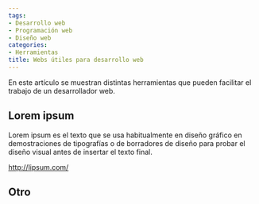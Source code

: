 ```yaml
---
tags:
- Desarrollo web
- Programación web
- Diseño web
categories:
- Herramientas
title: Webs útiles para desarrollo web
---
```


En este artículo se muestran distintas herramientas que pueden facilitar el trabajo de un desarrollador web.

## Lorem ipsum

Lorem ipsum es el texto que se usa habitualmente en diseño gráfico en demostraciones de tipografías o de borradores de diseño para probar el diseño visual antes de insertar el texto final.

<http://lipsum.com/>

## Otro
